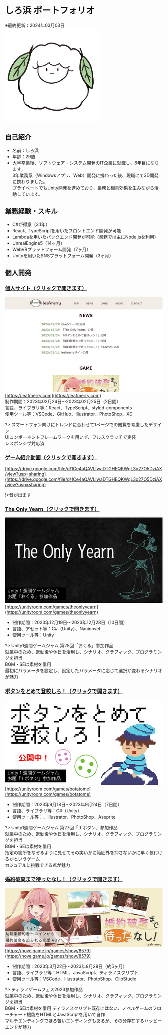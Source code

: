 # しろ浜 ポートフォリオ  
※最終更新：2024年03月03日  
![](./images/icon.png)  
## 自己紹介  
- 名前：しろ浜
- 年齢：29歳  
- 大学卒業後、ソフトウェア・システム開発のIT企業に就職し、6年目になります。  
3年業務系（Windowsアプリ、Web）開発に携わった後、現職にて3D開発に携わりました。  
プライベートでもUnity開発を進めており、業務と相乗効果を生みながら活動しています。  

## 業務経験・スキル  
- C#が得意（3.1年）  
- React、TypeScriptを用いたフロントエンド開発が可能  
- Lambdaを用いたバックエンド開発が可能（業務では主にNode.jsを利用）  
- UnrealEngine5（14ヶ月）  
- WebVRプラットフォーム開発（7ヶ月）  
- Unityを用いたSNSプラットフォーム開発（3ヶ月）  

## 個人開発
### [個人サイト（クリックで開きます）](https://leafmerry.com)
![](./images/leafmerry.jpg)  
[https://leafmerry.com](https://leafmerry.com)  
制作期間：2023年02月24日～2023年02月25日（2日間）  
言語、ライブラリ等：React、TypeScript、styled-components  
使用ツール等：VSCode、GitHub、Illustrator、PhotoShop、XD  

?>
スマートフォン向けにトレンドに合わせて1ページでの閲覧を考慮したデザイン  
UIコンポーネントフレームワークを用いず、フルスクラッチで実装  
レスポンシブ対応済  

### [ゲーム紹介動画（クリックで開きます）](https://drive.google.com/file/d/1Ce4aQAVLIwaDTGHEQKWqL3o27O5DziAX/view?usp=sharing)  
[https://drive.google.com/file/d/1Ce4aQAVLIwaDTGHEQKWqL3o27O5DziAX/view?usp=sharing](https://drive.google.com/file/d/1Ce4aQAVLIwaDTGHEQKWqL3o27O5DziAX/view?usp=sharing)  

!>音が出ます  

### [The Only Yearn（クリックで開きます）](https://unityroom.com/games/theonlyyearn)
![](./images/toy.jpg)  
[https://unityroom.com/games/theonlyyearn](https://unityroom.com/games/theonlyyearn)  
- 制作期間：2023年12月19日～2023年12月28日（10日間）  
- 言語、アセット等：C#（Unity）、Naninovel  
- 使用ツール等：Unity  

?>
Unity1週間ゲームジャム 第28回「おくる」参加作品  
就業中のため、退勤後や休日を活用し、シナリオ、グラフィック、プログラミングを担当  
BGM・SEは素材を借用  
最初にパラメータを設定し、設定したパラメータに応じて選択が変わるシナリオが魅力

### [ボタンをとめて登校しろ！（クリックで開きます）](https://unityroom.com/games/botatome)
![](./images/botatome.jpg)  
[https://unityroom.com/games/botatome](https://unityroom.com/games/botatome)
- 制作期間：2023年9月18日～2023年9月24日（7日間）  
- 言語、ライブラリ等：C#（Unity）  
- 使用ツール等：、Illustrator、PhotoShop、Aseprite  

?>
Unity1週間ゲームジャム 第27回「１ボタン」参加作品  
就業中のため、退勤後や休日を活用し、シナリオ、グラフィック、プログラミングを担当  
BGM・SEは素材を借用  
指定の箇所をなぞるように見せてその実いかに範囲外を押さないかに早く気付けるかというゲーム  
カジュアルに挑戦できる点が魅力  

### [婚約破棄まで待ったなし！（クリックで開きます）](https://novelgame.jp/games/show/8579)
![](./images/konmana.jpg)  
[https://novelgame.jp/games/show/8579](https://novelgame.jp/games/show/8579)
- 制作期間：2023年3月22日～2023年8月28日（約5ヶ月）  
- 言語、ライブラリ等：HTML、JavaScript、ティラノスクリプト  
- 使用ツール等：VSCode、Illustrator、PhotoShop、ClipStudio  

?>
ティラノゲームフェス2023参加作品  
就業中のため、退勤後や休日を活用し、シナリオ、グラフィック、プログラミングを担当  
BGM・SEは素材を借用 
ティラノスクリプト既存にはない、ノベルゲームのフローチャート機能をHTMLとJavaScriptを用いて自作  
マルチエンディングでほろ苦いエンディングもあるが、その分存在するハッピーエンドが魅力
